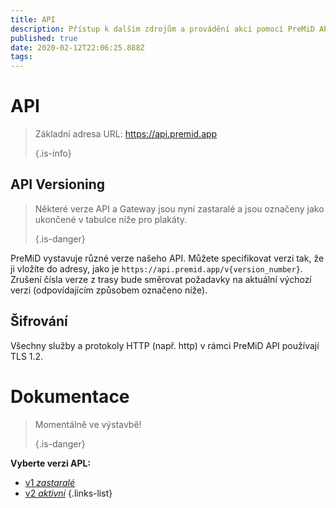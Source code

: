 ```yaml
---
title: API
description: Přístup k dalším zdrojům a provádění akcí pomocí PreMiD API
published: true
date: 2020-02-12T22:06:25.888Z
tags:
---
```


# API

> Základní adresa URL: https://api.premid.app 
> 
> {.is-info}

## API Versioning
> Některé verze API a Gateway jsou nyní zastaralé a jsou označeny jako ukončené v tabulce níže pro plakáty. 
> 
> {.is-danger}

PreMiD vystavuje různé verze našeho API. Můžete specifikovat verzi tak, že ji vložíte do adresy, jako je `https://api.premid.app/v{version_number}`. Zrušení čísla verze z trasy bude směrovat požadavky na aktuální výchozí verzi (odpovídajícím způsobem označeno níže).

## Šifrování

Všechny služby a protokoly HTTP (např. http) v rámci PreMiD API používají TLS 1.2.

# Dokumentace
> Momentálně ve výstavbě! 
> 
> {.is-danger}

**Vyberte verzi APL:**
- [v1 *zastaralé*](/dev/api/v1)
- [v2 *aktivní*](/dev/api/v2)
{.links-list}